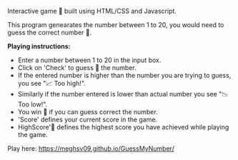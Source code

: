 Interactive game 🎯 built using HTML/CSS and Javascript. 

This program genearates the number between 1 to 20, you would need to guess the correct number 🎰.

**Playing instructions:**
- Enter a number between 1 to 20 in the input box.
- Click on 'Check' to guess 🤔 the number.
- If the entered number is higher than the number you are trying to guess, you see "📈 Too high!".
- Similarly if the number entered is lower than actual number you see "📉 Too low!".
- You win 🎉 if you can guess correct the number.
- 'Score' defines your current score in the game.
- HighScore'🏅 defines the highest score you have achieved while playing the game.

Play here: https://meghsv09.github.io/GuessMyNumber/
